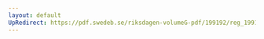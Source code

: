 ```yaml
---
layout: default
UpRedirect: https://pdf.swedeb.se/riksdagen-volumeG-pdf/199192/reg_199192/reg_199192_1003.pdf
---
```

